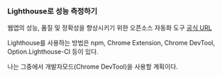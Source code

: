 ### Lighthouse로 성능 측정하기

웹앱의 성능, 품질 및 정확성을 향상시키기 위한 오픈소스 자동화 도구
[공식 URL](https://chromewebstore.google.com/detail/lighthouse/blipmdconlkpinefehnmjammfjpmpbjk?hl=ko)

Lighthouse를 사용하는 방법은
npm, Chrome Extension, Chrome DevTool, Option.Lighthouse-CI 등이 있다.

나는 그중에서 개발자모드(Chrome DevTool)을 사용할 계획이다.

